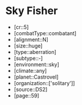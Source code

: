 
# Sky Fisher

- [cr::5]
- [combatType::combatant]
- [alignment::N]
- [size::huge]
- [type::aberration]
- [subtype::-]
- [environment::sky]
- [climate::any]
- [planet::Castrovel]
- [organization::['solitary']]
- [source::DS2]
- [page::59]
